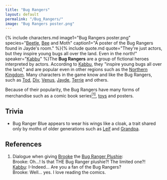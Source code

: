 ```yaml
---
title: "Bug Rangers"
layout: default
permalink: "/Bug_Rangers/"
image: "Bug Rangers poster.png"
---
```

{% include characters.md image1="Bug Rangers poster.png" species="[Beetle](/Beetle), [Bee](/Bee) and Moth" caption1="A poster of the Bug Rangers found in Jayde's room." %}{% include quote.md quote="They're just actors, but they inspire young bugs all over the land. Even in the north!" speaker="[Kabbu](/Kabbu)" %}The **Bug Rangers** are a group of fictional heroes interpreted by actors. According to [Kabbu](/Kabbu), they "inspire young bugs all over the land," and are popular even in other regions such as the [Northern Kingdom](/Northern_Kingdom). Many characters in the game know and like the Bug Rangers, such as [Tod](/Tod), [Div](/Div), [Venus](/Venus), [Jayde](/Jayde), [Terrie](/Terrie) and others. 

Because of their popularity, the Bug Rangers have many forms of merchandise such as a comic book series[<sup>[1]</sup>](#references), [toys](/Bug_Ranger_Plushie) and posters.

## Trivia

* Bug Ranger Blue appears to wear his wings like a cloak, a trait shared only by moths of older generations such as [Leif](/Leif) and [Grandpa](/Grandpa).

## References
1. Dialogue when giving [Brooke](/Brooke) the [Bug Ranger Plushie](/Bug_Ranger_Plushie):<br>Brooke: Oh...! Is that THE Bug Ranger plushie?! The limited one?!<br>[Kabbu](/Kabbu): I-Indeed... Are you a fan of the Bug Rangers?<br>Brooke: Well... yes. I love reading the comics.